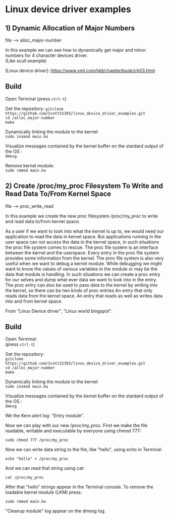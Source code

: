 # Linux device driver examples


## 1) Dynamic Allocation of Major Numbers

file --> alloc_major-number<br />

In this example we can see how to dynamically get major and minor numbers for 4 character devices driver. <br />
(Like scull example)

[Linux device driver]: https://www.xml.com/ldd/chapter/book/ch03.html <br />

## Build

Open Terminal (press `ctrl-t`)<br />

Get the repository:
`gitclone https://github.com/Scott31393/linux_device_driver_examples.git`<br />
`cd /alloc_major-number` <br /> 
`make` <br />

Dynamically linking the module to the kernel:<br />
`sudo insmod main.ko`<br />


Visualize messages contained by the kernel buffer on the stardard output of the OS :<br />
`dmesg`<br />


Remove kernel module:<br />
`sudo rmmod main.ko`<br />

## 2) Create /proc/my_proc Filesystem To Write and Read Data To/From Kernel Space

file --> proc_write_read <br />

In this example we create the new proc filesystem /proc/my_proc to write and read data to/from kernel space. <br />

As a user if we want to look into what the kernel is up to, we would need our application to read the data in kernel space.
But applications running in the user space can not access the data in the kernel space, in such situations the proc file system comes to rescue.
The proc file system is an interface between the kernel and the userspace. Every entry in the proc file system provides some information from the kernel.
The proc file system is also very useful when we want to debug a kernel module. While debugging we might want to know the values of various variables in
the module or may be the data that module is handling. In such situations we can create a proc entry for our selves and dump what ever data we want to 
look into in the entry.
The proc entry can also be used to pass data to the kernel by writing into the kernel, so there can be two kinds of proc entries
An entry that only reads data from the kernel space. An entry that reads as well as writes data into and from kernel space.

From "Linux Device driver", "Linux world blogspot".


## Build

Open Terminal: <br /> (press `ctrl-t`)<br />

Get the repository:<br />
`gitclone https://github.com/Scott31393/linux_device_driver_examples.git`<br />
`cd /alloc_major-number` <br /> 
`make` <br />

Dynamically linking the module to the kernel:<br />
`sudo insmod main.ko`<br />


Visualize messages contained by the kernel buffer on the stardard output of the OS :<br />
`dmesg`<br />

We the Kern alert log: "Entry module".<br />

Now we can play with our new /proc/my_proc. First we make the file readable, writable and executable by everyone using chmod 777: <br /> 

`sudo chmod 777 /proc/my_proc`

Now we can write data string to the file, like "hello", using echo in Terminal:

`echo "hello" > /proc/my_proc` 

And we can read that string using cat:

`cat /proc/my_proc`

After that "hello" strings appear in the Terminal console. To remove the loadable kernel module (LKM) press:

`sudo rmmod main.ko`

"Cleanup module" log appear on the dmesg log.